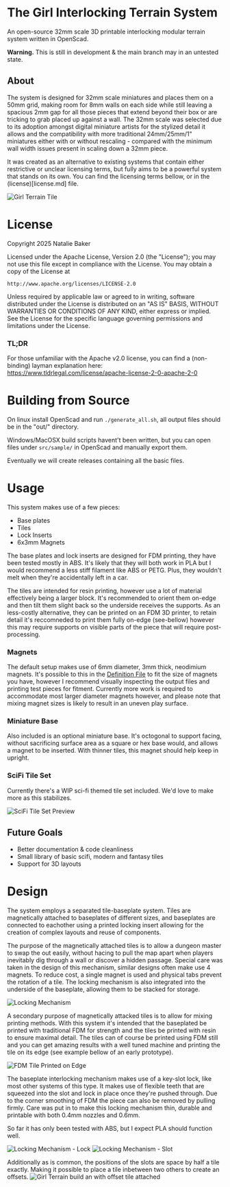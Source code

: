 # The Girl Interlocking Terrain System

An open-source 32mm scale 3D printable interlocking modular terrain system written in OpenScad.

**Warning.** This is still in development & the main branch may in an untested state.

## About 

The system is designed for 32mm scale miniatures and places them on a 50mm grid, making room for 8mm walls on each side while still leaving a spacious 2mm gap for all those pieces that extend beyond their box or are tricking to grab placed up against a wall. The 32mm scale was selected due to its adoption amongst digital miniature artists for the stylized detail it allows and the compatibility with more traditional 24mm/25mm/1" miniatures either with or without rescaling - compared with the minimum wall width issues present in scaling down a 32mm piece.

It was created as an alternative to existing systems that contain either restrictive or unclear licensing terms, but fully aims to be a powerful system that stands on its own. You can find the licensing terms bellow, or in the (license)[license.md] file.

![Girl Terrain Tile](/media/tile_offset.jpg "Girl Terrain Tile")

# License 

Copyright 2025 Natalie Baker

Licensed under the Apache License, Version 2.0 (the "License");
you may not use this file except in compliance with the License.
You may obtain a copy of the License at

    http://www.apache.org/licenses/LICENSE-2.0

Unless required by applicable law or agreed to in writing, software
distributed under the License is distributed on an "AS IS" BASIS,
WITHOUT WARRANTIES OR CONDITIONS OF ANY KIND, either express or implied.
See the License for the specific language governing permissions and
limitations under the License.

### TL;DR

For those unfamiliar with the Apache v2.0 license, you can
find a (non-binding) layman explanation here:
https://www.tldrlegal.com/license/apache-license-2-0-apache-2-0

# Building from Source

On linux install OpenScad and run `./generate_all.sh`, all
output files should be in the "out/" directory.

Windows/MacOSX build scripts havent't been written, but you
can open files under `src/sample/` in OpenScad and manually
export them.

Eventually we will create releases containing all the basic
files.

# Usage

This system makes use of a few pieces:
- Base plates
- Tiles
- Lock Inserts
- 6x3mm Magnets 

The base plates and lock inserts are designed for FDM printing, they have been tested mostly in ABS. It's likely that they will both work in PLA but I would recommend a less stiff filament like ABS or PETG. Plus, they wouldn't melt when they're accidentally left in a car.

The tiles are intended for resin printing, however use a lot of material effectively being a larger block. It's recommended to orient them on-edge and then tilt them slight back so the underside receives the supports. As an less-costly alternative, they can be printed on an FDM 3D printer, to retain detail it's reccomneded to print them fully on-edge (see-bellow) however this may require supports on visible parts of the piece that will require post-processing.

### Magnets

The default setup makes use of 6mm diameter, 3mm thick, neodimium magnets. 
It's possible to this in the [Definition File](/src/girl/girl_common.scad) 
to fit the size of magnets you have, however I recommend visually inspecting
the output files and printing test pieces for fitment. Currently more work
is required to accommodate most larger diameter magnets however, and please
note that mixing magnet sizes is likely to result in an uneven play surface.

### Miniature Base

Also included is an optional miniature base. It's octogonal to support
facing, without sacrificing surface area as a square or hex base would,
and allows a magnet to be inserted. With thinner tiles, this magnet
should help keep in upright.

### SciFi Tile Set

Currently there's a WIP sci-fi themed tile set included. We'd love to
make more as this stabilizes.

![SciFi Tile Set Preview](/media/scifi_wip.png "A scifi tile set with grates and pipes in the wall")

## Future Goals 
- Better documentation & code cleanliness
- Small library of basic scifi, modern and fantasy tiles
- Support for 3D layouts

# Design

The system employs a separated tile-baseplate system. Tiles
are magnetically attached to baseplates of different sizes,
and baseplates are connected to eachother using a printed
locking insert allowing for the creation of complex layouts
and reuse of components. 

The purpose of the magnetically attached tiles is to allow a
dungeon master to swap the out easily, without hacing to pull
the map apart when players inevitably dig through a wall or
discover a hidden passage. Special care was taken in the design
of this mechanism, similar designs often make use 4 magnets. To
reduce cost, a single magnet is used and physical tabs prevent
the rotation of a tile. The locking mechanism is also integrated
into the underside of the baseplate, allowing them to be stacked
for storage.

![Locking Mechanism](/media/magnetic_lock.png "Locking Mechanism")

A secondary purpose of magnetically attacked tiles is to allow
for mixing printing methods. With this system it's intended that
the baseplated be printed with traditional FDM for strength and
the tiles be printed with resin to ensure maximal detail. The
tiles can of course be printed using FDM still and you can get
amazing results with a well tuned machine and printing the tile
on its edge (see example bellow of an early prototype).

![FDM Tile Printed on Edge](/media/z_terrain.jpg "FDM Tile Printed on Edge")

The baseplate interlocking mechanism makes use of a key-slot lock,
like most other systems of this type. It makes use of flexible teeth
that are squeezed into the slot and lock in place once they're pushed
through. Due to the corner smoothing of FDM the piece can also be
removed by pulling firmly. Care was put in to make this locking mechanism
thin, durable and printable with both 0.4mm nozzles and 0.6mm.

So far it has only been tested with ABS, but I expect PLA should function well.

![Locking Mechanism - Lock](/media/lock.png "Locking Mechanism - Lock")
![Locking Mechanism - Slot](/media/slot.png "Locking Mechanism - Slot")

Additionally as is common, the positions of the slots are space by half a tile exactly. Making it possible to place a tile inbetween two others to create an offsets.
![Girl Terrain build an with offset tile attached](/media/tile_offset.jpg "Girl Terrain Tile with an offset")

